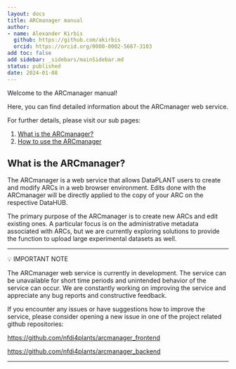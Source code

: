```yaml
---
layout: docs
title: ARCmanager manual
author:
- name: Alexander Kirbis
  github: https://github.com/akirbis
  orcid: https://orcid.org/0000-0002-5667-3103
add toc: false
add sidebar: _sidebars/mainSidebar.md
status: published
date: 2024-01-08
---
```


Welcome to the ARCmanager manual!

Here, you can find detailed information about the ARCmanager web service.

For further details, please visit our sub pages:

1. [What is the ARCmanager?](https://nfdi4plants.org/nfdi4plants.knowledgebase/docs/ARCmanager-manual/intro.html)
2. [How to use the ARCmanager](https://nfdi4plants.org/nfdi4plants.knowledgebase/docs/ARCmanager-manual/how_to.html)

## What is the ARCmanager?

The ARCmanager is a web service that allows DataPLANT users to create and modify ARCs in a web browser environment. Edits done with the ARCmanager will be directly applied to the copy of your ARC on the respective DataHUB.

The primary purpose of the ARCmanager is to create new ARCs and edit existing ones. A particular focus is on the administrative metadata associated with ARCs, but we are currently exploring solutions to provide the function to upload large experimental datasets as well.

-----------------------

:bulb: IMPORTANT NOTE

The ARCmanager web service is currently in development. The service can be unavailable for short time periods and unintended behavior of the service can occur. We are constantly working on improving the service and appreciate any bug reports and constructive feedback.

If you encounter any issues or have suggestions how to improve the service, please consider opening a new issue in one of the project related github repositories:

https://github.com/nfdi4plants/arcmanager_frontend

https://github.com/nfdi4plants/arcmanager_backend

-------------------------
